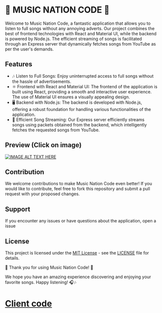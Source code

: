 # 🎵 MUSIC NATION CODE 🎵

Welcome to Music Nation Code, a fantastic application that allows you to listen to full songs without any annoying adverts. Our project combines the best of frontend technologies with React and Material UI, while the backend is powered by Node.js. The efficient streaming of songs is facilitated through an Express server that dynamically fetches songs from YouTube as per the user's demands.

## Features

- 🎶 Listen to Full Songs: Enjoy uninterrupted access to full songs without the hassle of advertisements.
- ⚛️ Frontend with React and Material UI: The frontend of the application is built using React, providing a smooth and interactive user experience. The use of Material UI ensures a visually appealing design.
- 🖥️ Backend with Node.js: The backend is developed with Node.js, offering a robust foundation for handling various functionalities of the application.
- 📡 Efficient Song Streaming: Our Express server efficiently streams songs using packets obtained from the backend, which intelligently fetches the requested songs from YouTube.

## Preview (Click on image)
[![IMAGE ALT TEXT HERE](https://img.youtube.com/vi/MtwNOeSLQ1g/hqdefault.jpg)](https://www.youtube.com/watch?v=MtwNOeSLQ1g)

## Contribution

We welcome contributions to make Music Nation Code even better! If you would like to contribute, feel free to fork this repository and submit a pull request with your proposed changes.

## Support

If you encounter any issues or have questions about the application, open a issue

## License

This project is licensed under the [MIT License](https://opensource.org/licenses/MIT) - see the [LICENSE](LICENSE) file for details.

🎉 Thank you for using Music Nation Code! 🎉

We hope you have an amazing experience discovering and enjoying your favorite songs. Happy listening! 🎧🎶


# [Client code](https://github.com/Harshkumar77/music-player-client)












[comment]: # (This actually is the most platform independent comment--https://github.com/Harshkumar77/music-player-backend/assets/72347597/75cd6e3a-e315-4e89-a868-f76bdc3c1a71 )
